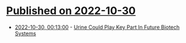 # [Published on 2022-10-30](index.md)

* [2022-10-30, 00:13:00](https://soylentnews.org/article.pl?sid=22/10/29/1241221&from=rss) - [Urine Could Play Key Part In Future Biotech Systems](https://soylentnews.org/article.pl?sid=22/10/29/1241221&from=rss)
